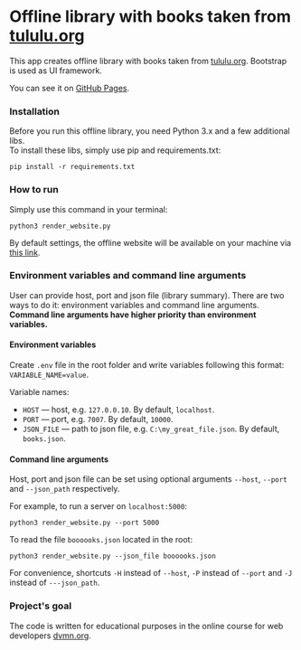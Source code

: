 # Offline library with books taken from [tululu.org](https://tululu.org/)

This app creates offline library with books taken from [tululu.org](https://tululu.org/).
Bootstrap is used as UI framework.

You can see it on [GitHub Pages](https://esinmy.github.io/books_library_restyle_2/pages/).

### Installation

Before you run this offline library, you need Python 3.x and a few additional libs.  
To install these libs, simply use pip and requirements.txt:
```
pip install -r requirements.txt
```

### How to run

Simply use this command in your terminal:
```
python3 render_website.py
```
By default settings, the offline website will be available 
on your machine via [this link](http://localhost:10000/pages/).

### Environment variables and command line arguments

User can provide host, port and json file (library summary).
There are two ways to do it: environment variables and command line arguments.
**Command line arguments have higher priority than environment variables.**

#### Environment variables
Create `.env` file in the root folder and write variables following this format: `VARIABLE_NAME=value`.
 
Variable names:
- `HOST` — host, e.g. `127.0.0.10`. By default, `localhost`.
- `PORT` — port, e.g. `7007`. By default, `10000`.
- `JSON_FILE` — path to json file, e.g. `C:\my_great_file.json`. By default, `books.json`.
 

#### Command line arguments

Host, port and json file can be set using optional arguments `--host`, `--port` and `--json_path` respectively.  

For example, to run a server on `localhost:5000`:
```
python3 render_website.py --port 5000
```

To read the file `boooooks.json` located in the root:
```
python3 render_website.py --json_file boooooks.json
```

For convenience, shortcuts `-H` instead of `--host`, `-P` instead of `--port` and `-J` instead of `---json_path`.

### Project's goal

The code is written for educational purposes in the online course for web developers [dvmn.org](https://dvmn.org/).